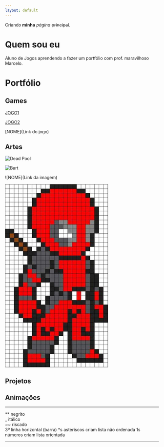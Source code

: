 ```yaml
---
layout: default
---
```


Criando **minha** _página_ ~~principal~~.

# Quem sou eu
Aluno de Jogos aprendendo a fazer um portfólio com prof. maravilhoso Marcelo.

# Portfólio

## Games

[JOGO1]()

[JOGO2]()

[NOME](Link do jogo)

## Artes

![Dead Pool](https://lh3.googleusercontent.com/agiMAi9ddTrSU8xpu0bcIvvIS-JboKSoJPFXo3Vyzc96sX9bfax3DNwzVxcJxaS-KQ=h900)

![Bart](https://i.pinimg.com/originals/c8/bf/32/c8bf324fa57715013adb09e2999657d4.jpg)

![NOME](Link da imagem)

![](unnamed.jpg)

## Projetos

## Animações

* * *

** negrito  
_  itálico  
~~ riscado  
3º linha horizontal (barra)
*s asteriscos criam lista não ordenada
1s números criam lista orientada

* * *
